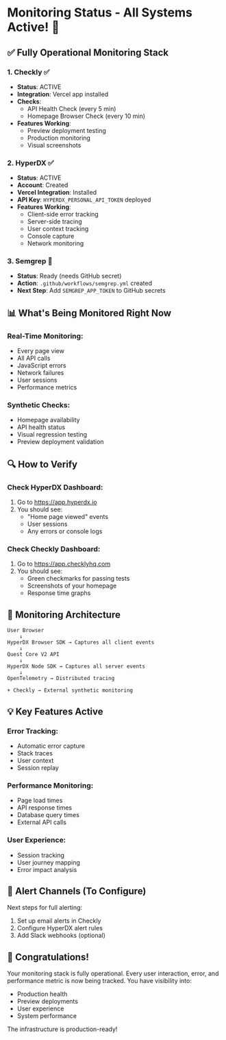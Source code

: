 # Monitoring Status - All Systems Active! 🚀

## ✅ Fully Operational Monitoring Stack

### 1. **Checkly** ✅

- **Status**: ACTIVE
- **Integration**: Vercel app installed
- **Checks**:
  - API Health Check (every 5 min)
  - Homepage Browser Check (every 10 min)
- **Features Working**:
  - Preview deployment testing
  - Production monitoring
  - Visual screenshots

### 2. **HyperDX** ✅

- **Status**: ACTIVE
- **Account**: Created
- **Vercel Integration**: Installed
- **API Key**: `HYPERDX_PERSONAL_API_TOKEN` deployed
- **Features Working**:
  - Client-side error tracking
  - Server-side tracing
  - User context tracking
  - Console capture
  - Network monitoring

### 3. **Semgrep** 🔧

- **Status**: Ready (needs GitHub secret)
- **Action**: `.github/workflows/semgrep.yml` created
- **Next Step**: Add `SEMGREP_APP_TOKEN` to GitHub secrets

## 📊 What's Being Monitored Right Now

### Real-Time Monitoring:

- Every page view
- All API calls
- JavaScript errors
- Network failures
- User sessions
- Performance metrics

### Synthetic Checks:

- Homepage availability
- API health status
- Visual regression testing
- Preview deployment validation

## 🔍 How to Verify

### Check HyperDX Dashboard:

1. Go to https://app.hyperdx.io
2. You should see:
   - "Home page viewed" events
   - User sessions
   - Any errors or console logs

### Check Checkly Dashboard:

1. Go to https://app.checklyhq.com
2. You should see:
   - Green checkmarks for passing tests
   - Screenshots of your homepage
   - Response time graphs

## 🎯 Monitoring Architecture

```
User Browser
    ↓
HyperDX Browser SDK → Captures all client events
    ↓
Quest Core V2 API
    ↓
HyperDX Node SDK → Captures all server events
    ↓
OpenTelemetry → Distributed tracing

+ Checkly → External synthetic monitoring
```

## 💡 Key Features Active

### Error Tracking:

- Automatic error capture
- Stack traces
- User context
- Session replay

### Performance Monitoring:

- Page load times
- API response times
- Database query times
- External API calls

### User Experience:

- Session tracking
- User journey mapping
- Error impact analysis

## 🚨 Alert Channels (To Configure)

Next steps for full alerting:

1. Set up email alerts in Checkly
2. Configure HyperDX alert rules
3. Add Slack webhooks (optional)

## 🎉 Congratulations!

Your monitoring stack is fully operational. Every user interaction, error, and performance metric is now being tracked. You have visibility into:

- Production health
- Preview deployments
- User experience
- System performance

The infrastructure is production-ready!
